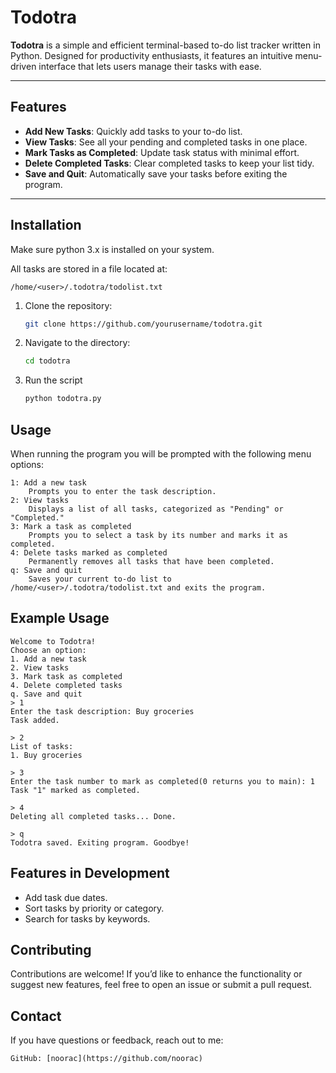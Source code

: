 # Todotra

**Todotra** is a simple and efficient terminal-based to-do list tracker written in Python. Designed for productivity enthusiasts, it features an intuitive menu-driven interface that lets users manage their tasks with ease.

---

## Features

- **Add New Tasks**: Quickly add tasks to your to-do list.  
- **View Tasks**: See all your pending and completed tasks in one place.  
- **Mark Tasks as Completed**: Update task status with minimal effort.  
- **Delete Completed Tasks**: Clear completed tasks to keep your list tidy.  
- **Save and Quit**: Automatically save your tasks before exiting the program.  

---

## Installation

Make sure python 3.x is installed on your system.

All tasks are stored in a file located at:
```plaintext
/home/<user>/.todotra/todolist.txt
```

1. Clone the repository:
   ```bash
   git clone https://github.com/yourusername/todotra.git
   ```
2. Navigate to the directory:
   ```bash
   cd todotra
   ```
3. Run the script
   ```bash
   python todotra.py
   ```

## Usage

When running the program you will be prompted with the following menu options:

    1: Add a new task
        Prompts you to enter the task description.
    2: View tasks
        Displays a list of all tasks, categorized as "Pending" or "Completed."
    3: Mark a task as completed
        Prompts you to select a task by its number and marks it as completed.
    4: Delete tasks marked as completed
        Permanently removes all tasks that have been completed.
    q: Save and quit
        Saves your current to-do list to /home/<user>/.todotra/todolist.txt and exits the program.


## Example Usage
```plaintext
Welcome to Todotra!
Choose an option:
1. Add a new task
2. View tasks
3. Mark task as completed
4. Delete completed tasks
q. Save and quit
> 1
Enter the task description: Buy groceries
Task added.

> 2
List of tasks:
1. Buy groceries

> 3
Enter the task number to mark as completed(0 returns you to main): 1
Task "1" marked as completed.

> 4
Deleting all completed tasks... Done.

> q
Todotra saved. Exiting program. Goodbye!
```

## Features in Development

  - Add task due dates.
  - Sort tasks by priority or category.
  - Search for tasks by keywords.

## Contributing

  Contributions are welcome! If you’d like to enhance the functionality or suggest new features, feel free to open an issue or submit a pull request.

## Contact

If you have questions or feedback, reach out to me:

    GitHub: [noorac](https://github.com/noorac)
